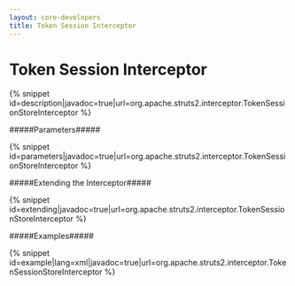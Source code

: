 ```yaml
---
layout: core-developers
title: Token Session Interceptor
---
```


# Token Session Interceptor



{% snippet id=description|javadoc=true|url=org.apache.struts2.interceptor.TokenSessionStoreInterceptor %}

#####Parameters#####



{% snippet id=parameters|javadoc=true|url=org.apache.struts2.interceptor.TokenSessionStoreInterceptor %}

#####Extending the Interceptor#####



{% snippet id=extending|javadoc=true|url=org.apache.struts2.interceptor.TokenSessionStoreInterceptor %}

#####Examples#####



{% snippet id=example|lang=xml|javadoc=true|url=org.apache.struts2.interceptor.TokenSessionStoreInterceptor %}
